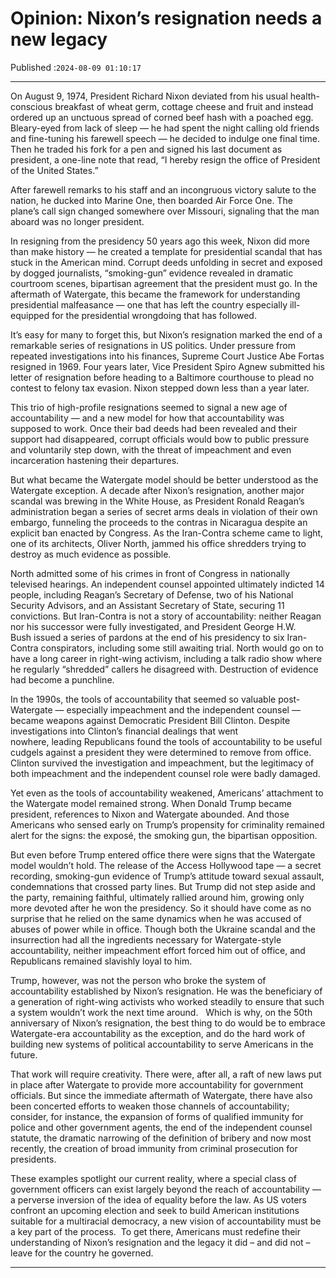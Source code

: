 # Opinion: Nixon’s resignation needs a new legacy

Published :`2024-08-09 01:10:17`

---

On August 9, 1974, President Richard Nixon deviated from his usual health-conscious breakfast of wheat germ, cottage cheese and fruit and instead ordered up an unctuous spread of corned beef hash with a poached egg. Bleary-eyed from lack of sleep — he had spent the night calling old friends and fine-tuning his farewell speech — he decided to indulge one final time. Then he traded his fork for a pen and signed his last document as president, a one-line note that read, “I hereby resign the office of President of the United States.”

After farewell remarks to his staff and an incongruous victory salute to the nation, he ducked into Marine One, then boarded Air Force One. The plane’s call sign changed somewhere over Missouri, signaling that the man aboard was no longer president.

In resigning from the presidency 50 years ago this week, Nixon did more than make history — he created a template for presidential scandal that has stuck in the American mind. Corrupt deeds unfolding in secret and exposed by dogged journalists, “smoking-gun” evidence revealed in dramatic courtroom scenes, bipartisan agreement that the president must go. In the aftermath of Watergate, this became the framework for understanding presidential malfeasance — one that has left the country especially ill-equipped for the presidential wrongdoing that has followed.

It’s easy for many to forget this, but Nixon’s resignation marked the end of a remarkable series of resignations in US politics. Under pressure from repeated investigations into his finances, Supreme Court Justice Abe Fortas resigned in 1969. Four years later, Vice President Spiro Agnew submitted his letter of resignation before heading to a Baltimore courthouse to plead no contest to felony tax evasion. Nixon stepped down less than a year later.

This trio of high-profile resignations seemed to signal a new age of accountability — and a new model for how that accountability was supposed to work. Once their bad deeds had been revealed and their support had disappeared, corrupt officials would bow to public pressure and voluntarily step down, with the threat of impeachment and even incarceration hastening their departures.

But what became the Watergate model should be better understood as the Watergate exception. A decade after Nixon’s resignation, another major scandal was brewing in the White House, as President Ronald Reagan’s administration began a series of secret arms deals in violation of their own embargo, funneling the proceeds to the contras in Nicaragua despite an explicit ban enacted by Congress. As the Iran-Contra scheme came to light, one of its architects, Oliver North, jammed his office shredders trying to destroy as much evidence as possible.

North admitted some of his crimes in front of Congress in nationally televised hearings. An independent counsel appointed ultimately indicted 14 people, including Reagan’s Secretary of Defense, two of his National Security Advisors, and an Assistant Secretary of State, securing 11 convictions. But Iran-Contra is not a story of accountability: neither Reagan nor his successor were fully investigated, and President George H.W. Bush issued a series of pardons at the end of his presidency to six Iran-Contra conspirators, including some still awaiting trial. North would go on to have a long career in right-wing activism, including a talk radio show where he regularly “shredded” callers he disagreed with. Destruction of evidence had become a punchline.

In the 1990s, the tools of accountability that seemed so valuable post-Watergate — especially impeachment and the independent counsel — became weapons against Democratic President Bill Clinton. Despite investigations into Clinton’s financial dealings that went nowhere, leading Republicans found the tools of accountability to be useful cudgels against a president they were determined to remove from office. Clinton survived the investigation and impeachment, but the legitimacy of both impeachment and the independent counsel role were badly damaged.

Yet even as the tools of accountability weakened, Americans’ attachment to the Watergate model remained strong. When Donald Trump became president, references to Nixon and Watergate abounded. And those Americans who sensed early on Trump’s propensity for criminality remained alert for the signs: the exposé, the smoking gun, the bipartisan opposition.

But even before Trump entered office there were signs that the Watergate model wouldn’t hold. The release of the Access Hollywood tape — a secret recording, smoking-gun evidence of Trump’s attitude toward sexual assault, condemnations that crossed party lines. But Trump did not step aside and the party, remaining faithful, ultimately rallied around him, growing only more devoted after he won the presidency. So it should have come as no surprise that he relied on the same dynamics when he was accused of abuses of power while in office. Though both the Ukraine scandal and the insurrection had all the ingredients necessary for Watergate-style accountability, neither impeachment effort forced him out of office, and Republicans remained slavishly loyal to him.

Trump, however, was not the person who broke the system of accountability established by Nixon’s resignation. He was the beneficiary of a generation of right-wing activists who worked steadily to ensure that such a system wouldn’t work the next time around.   Which is why, on the 50th anniversary of Nixon’s resignation, the best thing to do would be to embrace Watergate-era accountability as the exception, and do the hard work of building new systems of political accountability to serve Americans in the future.

That work will require creativity. There were, after all, a raft of new laws put in place after Watergate to provide more accountability for government officials. But since the immediate aftermath of Watergate, there have also been concerted efforts to weaken those channels of accountability; consider, for instance, the expansion of forms of qualified immunity for police and other government agents, the end of the independent counsel statute, the dramatic narrowing of the definition of bribery and now most recently, the creation of broad immunity from criminal prosecution for presidents.

These examples spotlight our current reality, where a special class of government officers can exist largely beyond the reach of accountability — a perverse inversion of the idea of equality before the law. As US voters confront an upcoming election and seek to build American institutions suitable for a multiracial democracy, a new vision of accountability must be a key part of the process.  To get there, Americans must redefine their understanding of Nixon’s resignation and the legacy it did – and did not – leave for the country he governed.

---

